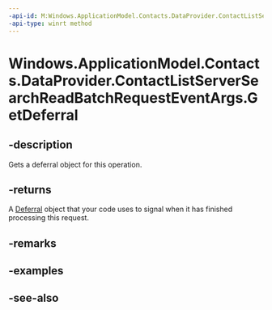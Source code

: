 ----api-id: M:Windows.ApplicationModel.Contacts.DataProvider.ContactListServerSearchReadBatchRequestEventArgs.GetDeferral
-api-type: winrt method
---<!-- Method syntaxpublic Windows.Foundation.Deferral GetDeferral()--># Windows.ApplicationModel.Contacts.DataProvider.ContactListServerSearchReadBatchRequestEventArgs.GetDeferral## -descriptionGets a deferral object for this operation.## -returnsA [Deferral](../windows.foundation/deferral.md) object that your code uses to signal when it has finished processing this request.## -remarks## -examples## -see-also